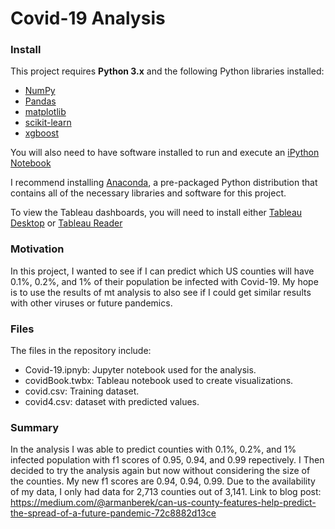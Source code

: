 # Covid-19 Analysis

### Install

This project requires **Python 3.x** and the following Python libraries installed:

- [NumPy](http://www.numpy.org/)
- [Pandas](http://pandas.pydata.org)
- [matplotlib](http://matplotlib.org/)
- [scikit-learn](http://scikit-learn.org/stable/)
- [xgboost](https://pypi.org/project/xgboost/)

You will also need to have software installed to run and execute an [iPython Notebook](http://ipython.org/notebook.html)

I recommend installing [Anaconda](https://www.continuum.io/downloads), a pre-packaged Python distribution that contains all of the necessary libraries and software for this project.

To view the Tableau dashboards, you will need to install either [Tableau Desktop](https://www.tableau.com/products/desktop/download) or [Tableau Reader](https://www.tableau.com/products/reader)
### Motivation

In this project, I wanted to see if I can predict which US counties will have 0.1%, 0.2%, and 1% of their population be infected with Covid-19. My hope is to use the results of mt analysis to also see if I could get similar results with other viruses or future pandemics.

### Files

The files in the repository include:
- Covid-19.ipnyb: Jupyter notebook used for the analysis.
- covidBook.twbx: Tableau notebook used to create visualizations.
- covid.csv: Training dataset.
- covid4.csv: dataset with predicted values.

### Summary
In the analysis I was able to predict counties with 0.1%, 0.2%, and 1% infected population with f1 scores of 0.95, 0.94, and 0.99 repectively. I Then decided to try the analysis again but now without considering the size of 
the counties. My new f1 scores are 0.94, 0.94, 0.99. Due to the availability of my data, I only had data for 2,713 counties out of 3,141.
 Link to blog post: https://medium.com/@armanberek/can-us-county-features-help-predict-the-spread-of-a-future-pandemic-72c8882d13ce
